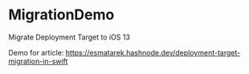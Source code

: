# MigrationDemo
 Migrate Deployment Target to iOS 13

Demo for article:
https://esmatarek.hashnode.dev/deployment-target-migration-in-swift
